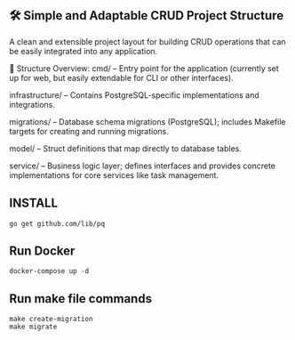 ## 🛠 Simple and Adaptable CRUD Project Structure
A clean and extensible project layout for building CRUD operations that can be easily integrated into any application.

📁 Structure Overview:
cmd/ – Entry point for the application (currently set up for web, but easily extendable for CLI or other interfaces).

infrastructure/ – Contains PostgreSQL-specific implementations and integrations.

migrations/ – Database schema migrations (PostgreSQL); includes Makefile targets for creating and running migrations.

model/ – Struct definitions that map directly to database tables.

service/ – Business logic layer; defines interfaces and provides concrete implementations for core services like task management.

## INSTALL

`go get github.com/lib/pq`

## Run Docker

`docker-compose up -d`

## Run make file commands

```
make create-migration
make migrate
```

